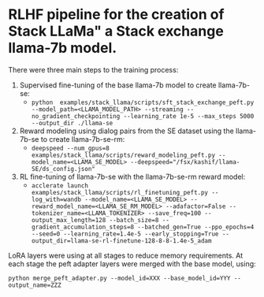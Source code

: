 # RLHF pipeline for the creation of Stack LLaMa" a Stack exchange llama-7b model.
There were three main steps to the training process:
1. Supervised fine-tuning of the base llama-7b model to create llama-7b-se:
    - `python  examples/stack_llama/scripts/sft_stack_exchange_peft.py --model_path=<LLAMA_MODEL_PATH> --streaming --no_gradient_checkpointing --learning_rate 1e-5 --max_steps 5000 --output_dir ./llama-se`
2. Reward modeling using dialog pairs from the SE dataset using the llama-7b-se to create llama-7b-se-rm:
    - `deepspeed --num_gpus=8 examples/stack_llama/scripts/reward_modeling_peft.py --model_name=<LLAMA_SE_MODEL> --deepspeed="/fsx/kashif/llama-SE/ds_config.json"`
3. RL fine-tuning of llama-7b-se with the llama-7b-se-rm reward model:
    - `acclerate launch examples/stack_llama/scripts/rl_finetuning_peft.py --log_with=wandb --model_name=<LLAMA_SE_MODEL> --reward_model_name=<LLAMA_SE_RM_MODEL> --adafactor=False --tokenizer_name=<LLAMA_TOKENIZER> --save_freq=100 --output_max_length=128 --batch_size=8 --gradient_accumulation_steps=8 --batched_gen=True --ppo_epochs=4 --seed=0 --learning_rate=1.4e-5 --early_stopping=True --output_dir=llama-se-rl-finetune-128-8-8-1.4e-5_adam`


LoRA layers were using at all stages to reduce memory requirements. 
At each stage the peft adapter layers were merged with the base model, using: 
```shell
python merge_peft_adapter.py --model_id=XXX --base_model_id=YYY --output_name=ZZZ
```
